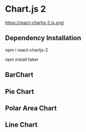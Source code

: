 # Chart.js 2
https://react-chartjs-2.js.org/

## Dependency Installation

npm i react-chartjs-2

npm install faker

## BarChart
## Pie Chart
## Polar Area Chart 
## Line Chart

